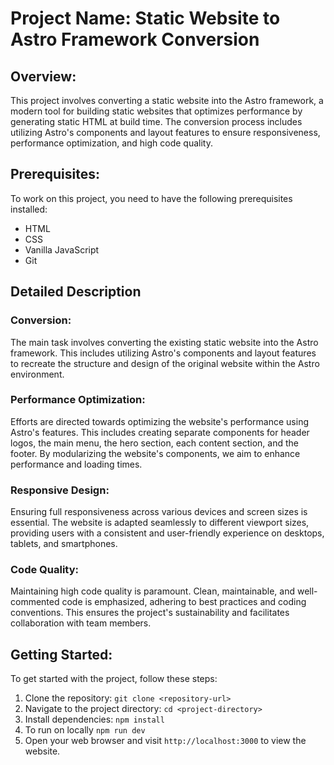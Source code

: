 # Project Name: Static Website to Astro Framework Conversion

## Overview:
This project involves converting a static website into the Astro framework, a modern tool for building static websites that optimizes performance by generating static HTML at build time. The conversion process includes utilizing Astro's components and layout features to ensure responsiveness, performance optimization, and high code quality.

## Prerequisites:
To work on this project, you need to have the following prerequisites installed:
- HTML
- CSS 
- Vanilla JavaScript
- Git

## Detailed Description 
### Conversion:
The main task involves converting the existing static website into the Astro framework. This includes utilizing Astro's components and layout features to recreate the structure and design of the original website within the Astro environment.

### Performance Optimization:
Efforts are directed towards optimizing the website's performance using Astro's features. This includes creating separate components for header logos, the main menu, the hero section, each content section, and the footer. By modularizing the website's components, we aim to enhance performance and loading times.

### Responsive Design:
Ensuring full responsiveness across various devices and screen sizes is essential. The website is adapted seamlessly to different viewport sizes, providing users with a consistent and user-friendly experience on desktops, tablets, and smartphones.

### Code Quality:
Maintaining high code quality is paramount. Clean, maintainable, and well-commented code is emphasized, adhering to best practices and coding conventions. This ensures the project's sustainability and facilitates collaboration with team members.


## Getting Started:
To get started with the project, follow these steps:
1. Clone the repository: `git clone <repository-url>`
2. Navigate to the project directory: `cd <project-directory>`
3. Install dependencies: `npm install`
4. To run on locally  `npm run dev`
5. Open your web browser and visit `http://localhost:3000` to view the website.

